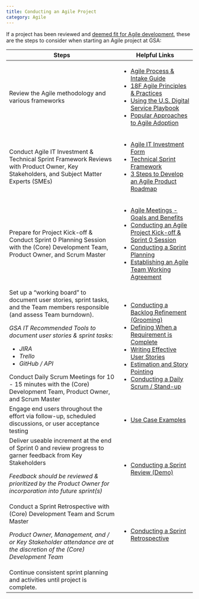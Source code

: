 ```yaml
---
title: Conducting an Agile Project
category: Agile
---
```


If a project has been reviewed and [deemed fit for Agile development](/guides/how_to_determine_projects_fit_for_agile), these are the steps to consider when starting an Agile project at GSA:

| Steps | Helpful Links |
|-|-|
|Review the Agile methodology and various frameworks |<ul><li><a href="/assets/cms/files/AgileApproachforGSAPilotTeams.pdf">Agile Process & Intake Guide</a></li> <li><a href="https://agile.18f.gov/">18F Agile Principles & Practices</a></li> <li><a href="https://playbook.cio.gov">Using the U.S. Digital Service Playbook</a></li> <li><a href="/guides/popular_approaches">Popular Approaches to Agile Adoption</a></li></ul>|
|Conduct Agile IT Investment & Technical Sprint Framework Reviews with Product Owner, Key Stakeholders, and Subject Matter Experts (SMEs)|<ul><li><a href="/assets/cms/files/GSAAgileInvestmentTemplate.pdf">Agile IT Investment Form</a></li> <li><a href="/assets/cms/files/TechnicalSprintFramework.pdf">Technical Sprint Framework</a></li> <li><a href="/guides/develop_an_agile_product_roadmap">3 Steps to Develop an Agile Product Roadmap</a></li></ul>|
|Prepare for Project Kick-off & Conduct Sprint 0 Planning Session with the (Core) Development Team, Product Owner, and Scrum Master |<ul><li><a href="/guides/agile_meetings_goals_and_benefits">Agile Meetings - Goals and Benefits</a></li> <li><a href="/guides/conducting_agile_project_kickoff">Conducting an Agile Project Kick-off & Sprint 0 Session</a></li> <li><a href="/guides/conducting_sprint_planning">Conducting a Sprint Planning</a></li> <li><a href="/guides/agile_team_working_agreement">Establishing an Agile Team Working Agreement</a></li></ul>|
|Set up a “working board” to document user stories, sprint tasks, and the Team members responsible (and assess Team burndown). _<p>GSA IT Recommended Tools to document user stories & sprint tasks:</p> <ul><li>JIRA</li> <li>Trello</li> <li>GitHub / API</li></ul>_ Conduct Daily Scrum Meetings for 10 - 15 minutes with the (Core) Development Team, Product Owner, and Scrum Master|  <ul><li><a href="/guides/conducting_backlog_refinement">Conducting a Backlog Refinement (Grooming)</a></li> <li><a href="/guides/requirements_complete">Defining When a Requirement is Complete</a></li> <li><a href="/guides/effective_user_stories">Writing Effective User Stories</a></li> <li><a href="/guides/estimation_and_storypointing">Estimation and Story Pointing</a></li> <li><a href="/guides/conducting_daily_standup">Conducting a Daily Scrum / Stand-up</a></li></ul>|
|Engage end users throughout the effort via follow-up, scheduled discussions, or user acceptance testing |<ul><li><a href="/guides/use_case_examples">Use Case Examples</a></li></ul>|
|Deliver useable increment at the end of Sprint 0 and review progress to garner feedback from Key Stakeholders <p><i>Feedback should be reviewed & prioritized by the Product Owner for incorporation into future sprint(s)</i></p>| <ul><li><a href="/guides/conducting_sprint_review">Conducting a Sprint Review (Demo)</a></li></ul>|
|Conduct a Sprint Retrospective with (Core) Development Team and Scrum Master <p><i>Product Owner, Management, and / or Key Stakeholder attendance are at the discretion of the (Core) Development Team</i></p>| <ul><li><a href="/guides/conducting_sprint_retrospective/">Conducting a Sprint Retrospective</a></li></ul>|
|Continue consistent sprint planning and activities until project is complete. ||

